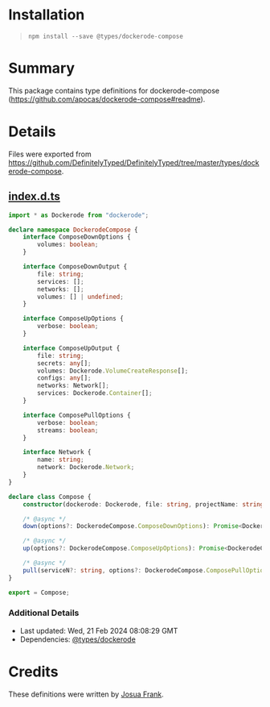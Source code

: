 # Installation
> `npm install --save @types/dockerode-compose`

# Summary
This package contains type definitions for dockerode-compose (https://github.com/apocas/dockerode-compose#readme).

# Details
Files were exported from https://github.com/DefinitelyTyped/DefinitelyTyped/tree/master/types/dockerode-compose.
## [index.d.ts](https://github.com/DefinitelyTyped/DefinitelyTyped/tree/master/types/dockerode-compose/index.d.ts)
````ts
import * as Dockerode from "dockerode";

declare namespace DockerodeCompose {
    interface ComposeDownOptions {
        volumes: boolean;
    }

    interface ComposeDownOutput {
        file: string;
        services: [];
        networks: [];
        volumes: [] | undefined;
    }

    interface ComposeUpOptions {
        verbose: boolean;
    }

    interface ComposeUpOutput {
        file: string;
        secrets: any[];
        volumes: Dockerode.VolumeCreateResponse[];
        configs: any[];
        networks: Network[];
        services: Dockerode.Container[];
    }

    interface ComposePullOptions {
        verbose: boolean;
        streams: boolean;
    }

    interface Network {
        name: string;
        network: Dockerode.Network;
    }
}

declare class Compose {
    constructor(dockerode: Dockerode, file: string, projectName: string);

    /* @async */
    down(options?: DockerodeCompose.ComposeDownOptions): Promise<DockerodeCompose.ComposeDownOutput>;

    /* @async */
    up(options?: DockerodeCompose.ComposeUpOptions): Promise<DockerodeCompose.ComposeUpOutput>;

    /* @async */
    pull(serviceN?: string, options?: DockerodeCompose.ComposePullOptions): Promise<any[]>;
}

export = Compose;

````

### Additional Details
 * Last updated: Wed, 21 Feb 2024 08:08:29 GMT
 * Dependencies: [@types/dockerode](https://npmjs.com/package/@types/dockerode)

# Credits
These definitions were written by [Josua Frank](https://github.com/Sharknoon).
